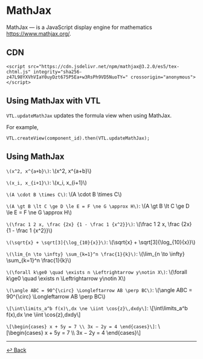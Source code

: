 # MathJax

MathJax &#8212; is a JavaScript display engine for mathematics <https://www.mathjax.org/>.

## CDN

```
<script src="https://cdn.jsdelivr.net/npm/mathjax@3.2.0/es5/tex-chtml.js" integrity="sha256-z47L98YXVhVIaY0uyDzt675P5Ea+w3RsPh9VD5NuoTY=" crossorigin="anonymous"></script>
```

## Using MathJax with VTL

`VTL.updateMathJax` updates the formula view when using MathJax.

For example,
```
VTL.createView(component_id).then(VTL.updateMathJax);
```

## Using MathJax

`\(x^2, x^{a+b}\)`: \\(x^2, x^{a+b}\\)

`\(x_i, x_{i+1}\)`: \\(x_i, x_{i+1}\\)

`\(A \cdot B \times C\)`:  \\(A \cdot B \times C\\)

`\(A \gt B \lt C \ge D \le E = F \ne G \approx H\)`:
\\(A \gt B \lt C \ge D \le E = F \ne G \approx H\\)

`\(\frac 1 2 x, \frac {2x} {1 - \frac 1 {x^2}}\)`:
\\(\frac 1 2 x, \frac {2x} {1 - \frac 1 {x^2}}\\)

`\(\sqrt{x} + \sqrt[3]{\log_{10}{x}}\)`: \\(\sqrt{x} + \sqrt\[3\]{\log_{10}{x}}\\)

`\(\lim_{n \to \infty} \sum_{k=1}^n \frac{1}{k}\)`:
\\(\lim_{n \to \infty} \sum_{k=1}^n \frac{1}{k}\\)

`\(\forall k\ge0 \quad \exists n \Leftrightarrow y\notin X\)`:
\\(\forall k\ge0 \quad \exists n \Leftrightarrow y\notin X\\)

`\(\angle ABC = 90^{\circ} \Longleftarrow AB \perp BC\)`:
\\(\angle ABC = 90^{\circ} \Longleftarrow AB \perp BC\\)

`\[\int\limits_a^b f(x)\,dx \ne \iint \cos{z}\,dxdy\]`:
\\[\int\limits_a^b f(x)\,dx \ne \iint \cos{z}\,dxdy\\]

`\[\begin{cases} x + 5y = 7 \\ 3x − 2y = 4 \end{cases}\]`:
\\[\begin{cases} x + 5y = 7 \\\\ 3x − 2y = 4 \end{cases}\\]
________________________________________________________________________________
[↩ Back](javascript:history.back();)
<script src="https://cdn.jsdelivr.net/npm/mathjax@3.2.0/es5/tex-chtml.js" integrity="sha256-z47L98YXVhVIaY0uyDzt675P5Ea+w3RsPh9VD5NuoTY=" crossorigin="anonymous"></script>
